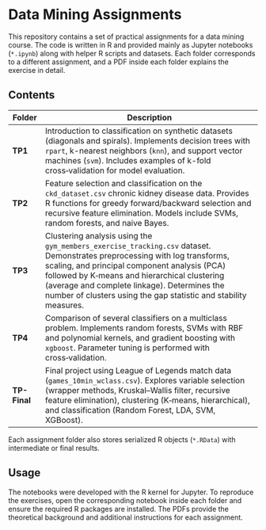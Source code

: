 # Data Mining Assignments

This repository contains a set of practical assignments for a data mining course. The code is written in R and provided mainly as Jupyter notebooks (`*.ipynb`) along with helper R scripts and datasets. Each folder corresponds to a different assignment, and a PDF inside each folder explains the exercise in detail.

## Contents

| Folder | Description |
| ------ | ----------- |
| **TP1** | Introduction to classification on synthetic datasets (diagonals and spirals). Implements decision trees with `rpart`, k-nearest neighbors (`knn`), and support vector machines (`svm`). Includes examples of k-fold cross‑validation for model evaluation. |
| **TP2** | Feature selection and classification on the `ckd_dataset.csv` chronic kidney disease data. Provides R functions for greedy forward/backward selection and recursive feature elimination. Models include SVMs, random forests, and naive Bayes. |
| **TP3** | Clustering analysis using the `gym_members_exercise_tracking.csv` dataset. Demonstrates preprocessing with log transforms, scaling, and principal component analysis (PCA) followed by K‑means and hierarchical clustering (average and complete linkage). Determines the number of clusters using the gap statistic and stability measures. |
| **TP4** | Comparison of several classifiers on a multiclass problem. Implements random forests, SVMs with RBF and polynomial kernels, and gradient boosting with `xgboost`. Parameter tuning is performed with cross‑validation. |
| **TP-Final** | Final project using League of Legends match data (`games_10min_wclass.csv`). Explores variable selection (wrapper methods, Kruskal–Wallis filter, recursive feature elimination), clustering (K‑means, hierarchical), and classification (Random Forest, LDA, SVM, XGBoost). |

Each assignment folder also stores serialized R objects (`*.RData`) with intermediate or final results.

## Usage

The notebooks were developed with the R kernel for Jupyter. To reproduce the exercises, open the corresponding notebook inside each folder and ensure the required R packages are installed. The PDFs provide the theoretical background and additional instructions for each assignment.
